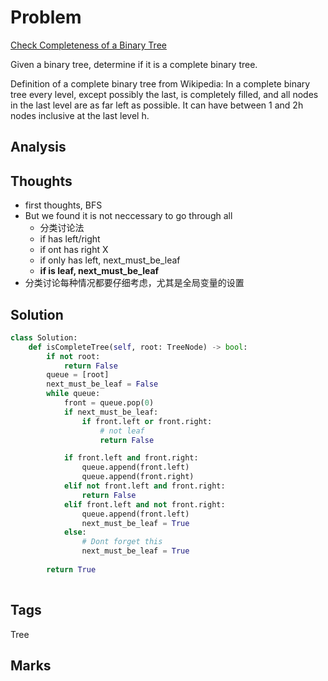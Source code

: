 # Problem
[Check Completeness of a Binary Tree](https://leetcode.com/problems/check-completeness-of-a-binary-tree)

Given a binary tree, determine if it is a complete binary tree.

Definition of a complete binary tree from Wikipedia:
In a complete binary tree every level, except possibly the last, is completely filled, and all nodes in the last level are as far left as possible. It can have between 1 and 2h nodes inclusive at the last level h.

## Analysis

## Thoughts
- first thoughts, BFS
- But we found it is not neccessary to go through all 
  - 分类讨论法
  - if has left/right
  - if ont has right X
  - if only has left, next_must_be_leaf
  - **if is leaf, next_must_be_leaf** 
- 分类讨论每种情况都要仔细考虑，尤其是全局变量的设置

## Solution
```python
class Solution:
    def isCompleteTree(self, root: TreeNode) -> bool:
        if not root:
            return False
        queue = [root]
        next_must_be_leaf = False
        while queue:
            front = queue.pop(0)
            if next_must_be_leaf:                
                if front.left or front.right:
                    # not leaf
                    return False

            if front.left and front.right:
                queue.append(front.left)
                queue.append(front.right)
            elif not front.left and front.right:
                return False
            elif front.left and not front.right:
                queue.append(front.left)
                next_must_be_leaf = True
            else:
                # Dont forget this 
                next_must_be_leaf = True
            
        return True
        
```
## Tags
Tree

## Marks

[comment]: <timestamp:>